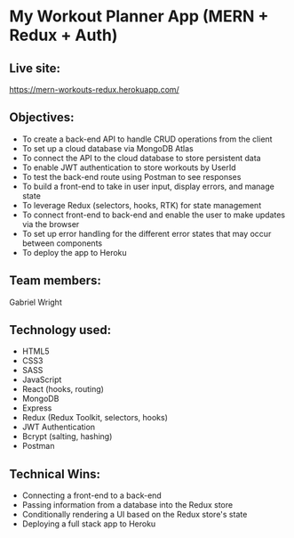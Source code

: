 # My Workout Planner App (MERN + Redux + Auth)

## Live site:

https://mern-workouts-redux.herokuapp.com/

## Objectives:
- To create a back-end API to handle CRUD operations from the client
- To set up a cloud database via MongoDB Atlas
- To connect the API to the cloud database to store persistent data
- To enable JWT authentication to store workouts by UserId
- To test the back-end route using Postman to see responses
- To build a front-end to take in user input, display errors, and manage state
- To leverage Redux (selectors, hooks, RTK) for state management
- To connect front-end to back-end and enable the user to make updates via the browser
- To set up error handling for the different error states that may occur between components
- To deploy the app to Heroku

## Team members:
Gabriel Wright

## Technology used:
- HTML5
- CSS3
- SASS
- JavaScript
- React (hooks, routing)
- MongoDB
- Express
- Redux (Redux Toolkit, selectors, hooks)
- JWT Authentication
- Bcrypt (salting, hashing)
- Postman

## Technical Wins:
- Connecting a front-end to a back-end
- Passing information from a database into the Redux store
- Conditionally rendering a UI based on the Redux store's state
- Deploying a full stack app to Heroku
